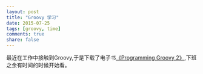 ```yaml
---
layout: post
title: "Groovy 学习"
date: 2015-07-25
tags: [groovy, time]
comments: true
share: false
---
```

最近在工作中接触到Groovy,于是下载了电子书[《Programming Groovy 2》](http://xiaochenghao.github.io/downloads/Programming.Groovy.2(2013.7).Venkat.Subramaniam.pdf),下班之余有时间的时候开始看。
